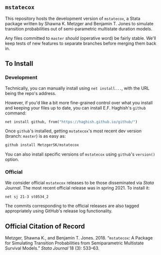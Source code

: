 ## `mstatecox`
This repository hosts the development version of `mstatecox`, a Stata package written by Shawna K. Metzger and Benjamin T. Jones to simulate transition probabilities out of semi-parametric multistate duration models.

Any files committed to `master` _should_ (operative word) be fairly stable.  We'll keep tests of new features to separate branches before merging them back in.

## To Install
### Development
Technically, you can manually install using `net install...`, with the URL being the repo's address.

However, if you'd like a bit more fine-grained control over what you install and keeping your files up to date, you can install E.F. Haghish's `github` command:
```stata
net install github, from("https://haghish.github.io/github/")
```

Once `github`'s installed, getting `mstatecox`'s most recent dev version (branch: `master`) is as easy as:

```stata
github install MetzgerSK/mstatecox
```

You can also install specific versions of `mstatecox` using `github`'s `version()` option.

### Official
We consider official `mstatecox` releases to be those disseminated via _Stata Journal_.  The most recent official release was in spring 2021.  To install it:

```stata
net sj 21-3 st0534_2
```
The commits corresponding to the official releases are also tagged appropriately using GitHub's release log functionality.

## Official Citation of Record
Metzger, Shawna K., and Benjamin T. Jones.  2018.  “`mstatecox`: A Package for Simulating Transition Probabilities from Semiparametric Multistate Survival Models.”  _Stata Journal_ 18 (3): 533–63.
